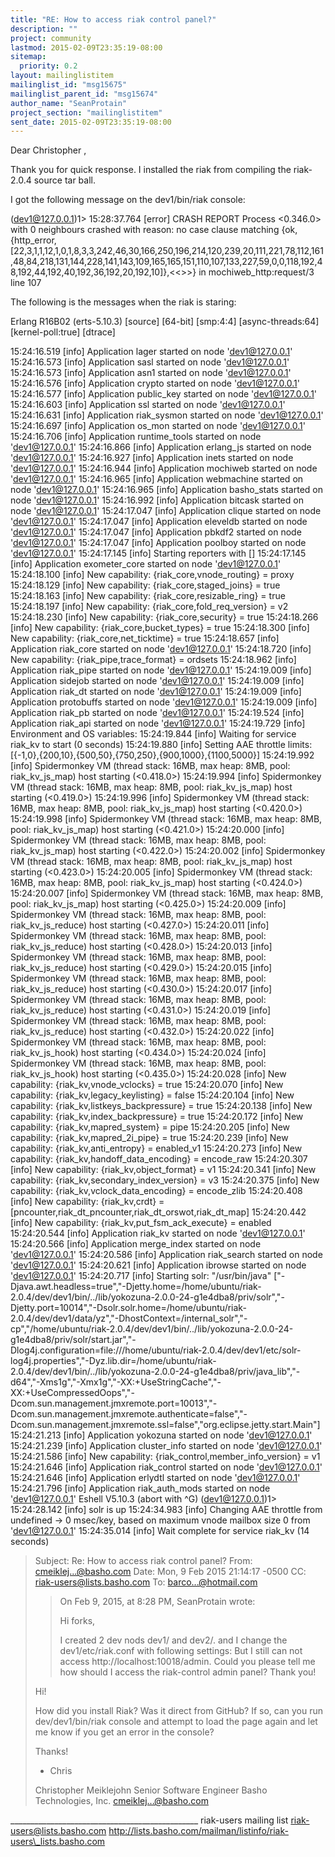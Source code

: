 ```yaml
---
title: "RE: How to access riak control panel?"
description: ""
project: community
lastmod: 2015-02-09T23:35:19-08:00
sitemap:
  priority: 0.2
layout: mailinglistitem
mailinglist_id: "msg15675"
mailinglist_parent_id: "msg15674"
author_name: "SeanProtain"
project_section: "mailinglistitem"
sent_date: 2015-02-09T23:35:19-08:00
---
```






Dear Christopher ,

Thank you for quick response. I installed the riak from compiling the 
riak-2.0.4 source tar ball.

I got the following message on the dev1/bin/riak console:

(dev1@127.0.0.1)1>
 15:28:37.764 [error] CRASH REPORT Process <0.346.0> with 0 
neighbours crashed with reason: no case clause matching 
{ok,{http\_error,[22,3,1,1,12,1,0,1,8,3,3,242,46,30,166,250,196,214,120,239,20,111,221,78,112,161,48,84,218,131,144,228,141,143,109,165,165,151,110,107,133,227,59,0,0,118,192,48,192,44,192,40,192,36,192,20,192,10]},<<>>}
 in mochiweb\_http:request/3 line 107



The following is the messages when the riak is staring:


Erlang R16B02 (erts-5.10.3) [source] [64-bit] [smp:4:4] [async-threads:64] 
[kernel-poll:true] [dtrace]

15:24:16.519 [info] Application lager started on node 'dev1@127.0.0.1'
15:24:16.573 [info] Application sasl started on node 'dev1@127.0.0.1'
15:24:16.573 [info] Application asn1 started on node 'dev1@127.0.0.1'
15:24:16.576 [info] Application crypto started on node 'dev1@127.0.0.1'
15:24:16.577 [info] Application public\_key started on node 'dev1@127.0.0.1'
15:24:16.603 [info] Application ssl started on node 'dev1@127.0.0.1'
15:24:16.631 [info] Application riak\_sysmon started on node 'dev1@127.0.0.1'
15:24:16.697 [info] Application os\_mon started on node 'dev1@127.0.0.1'
15:24:16.706 [info] Application runtime\_tools started on node 'dev1@127.0.0.1'
15:24:16.866 [info] Application erlang\_js started on node 'dev1@127.0.0.1'
15:24:16.927 [info] Application inets started on node 'dev1@127.0.0.1'
15:24:16.944 [info] Application mochiweb started on node 'dev1@127.0.0.1'
15:24:16.965 [info] Application webmachine started on node 'dev1@127.0.0.1'
15:24:16.965 [info] Application basho\_stats started on node 'dev1@127.0.0.1'
15:24:16.992 [info] Application bitcask started on node 'dev1@127.0.0.1'
15:24:17.047 [info] Application clique started on node 'dev1@127.0.0.1'
15:24:17.047 [info] Application eleveldb started on node 'dev1@127.0.0.1'
15:24:17.047 [info] Application pbkdf2 started on node 'dev1@127.0.0.1'
15:24:17.047 [info] Application poolboy started on node 'dev1@127.0.0.1'
15:24:17.145 [info] Starting reporters with []
15:24:17.145 [info] Application exometer\_core started on node 'dev1@127.0.0.1'
15:24:18.100 [info] New capability: {riak\_core,vnode\_routing} = proxy
15:24:18.129 [info] New capability: {riak\_core,staged\_joins} = true
15:24:18.163 [info] New capability: {riak\_core,resizable\_ring} = true
15:24:18.197 [info] New capability: {riak\_core,fold\_req\_version} = v2
15:24:18.230 [info] New capability: {riak\_core,security} = true
15:24:18.266 [info] New capability: {riak\_core,bucket\_types} = true
15:24:18.300 [info] New capability: {riak\_core,net\_ticktime} = true
15:24:18.657 [info] Application riak\_core started on node 'dev1@127.0.0.1'
15:24:18.720 [info] New capability: {riak\_pipe,trace\_format} = ordsets
15:24:18.962 [info] Application riak\_pipe started on node 'dev1@127.0.0.1'
15:24:19.009 [info] Application sidejob started on node 'dev1@127.0.0.1'
15:24:19.009 [info] Application riak\_dt started on node 'dev1@127.0.0.1'
15:24:19.009 [info] Application protobuffs started on node 'dev1@127.0.0.1'
15:24:19.009 [info] Application riak\_pb started on node 'dev1@127.0.0.1'
15:24:19.524 [info] Application riak\_api started on node 'dev1@127.0.0.1'
15:24:19.729 [info] Environment and OS variables:
15:24:19.844 [info] Waiting for service riak\_kv to start (0 seconds)
15:24:19.880 [info] Setting AAE throttle limits: 
[{-1,0},{200,10},{500,50},{750,250},{900,1000},{1100,5000}]
15:24:19.992 [info] Spidermonkey VM (thread stack: 16MB, max heap: 8MB, pool: 
riak\_kv\_js\_map) host starting (<0.418.0>)
15:24:19.994 [info] Spidermonkey VM (thread stack: 16MB, max heap: 8MB, pool: 
riak\_kv\_js\_map) host starting (<0.419.0>)
15:24:19.996 [info] Spidermonkey VM (thread stack: 16MB, max heap: 8MB, pool: 
riak\_kv\_js\_map) host starting (<0.420.0>)
15:24:19.998 [info] Spidermonkey VM (thread stack: 16MB, max heap: 8MB, pool: 
riak\_kv\_js\_map) host starting (<0.421.0>)
15:24:20.000 [info] Spidermonkey VM (thread stack: 16MB, max heap: 8MB, pool: 
riak\_kv\_js\_map) host starting (<0.422.0>)
15:24:20.002 [info] Spidermonkey VM (thread stack: 16MB, max heap: 8MB, pool: 
riak\_kv\_js\_map) host starting (<0.423.0>)
15:24:20.005 [info] Spidermonkey VM (thread stack: 16MB, max heap: 8MB, pool: 
riak\_kv\_js\_map) host starting (<0.424.0>)
15:24:20.007 [info] Spidermonkey VM (thread stack: 16MB, max heap: 8MB, pool: 
riak\_kv\_js\_map) host starting (<0.425.0>)
15:24:20.009 [info] Spidermonkey VM (thread stack: 16MB, max heap: 8MB, pool: 
riak\_kv\_js\_reduce) host starting (<0.427.0>)
15:24:20.011 [info] Spidermonkey VM (thread stack: 16MB, max heap: 8MB, pool: 
riak\_kv\_js\_reduce) host starting (<0.428.0>)
15:24:20.013 [info] Spidermonkey VM (thread stack: 16MB, max heap: 8MB, pool: 
riak\_kv\_js\_reduce) host starting (<0.429.0>)
15:24:20.015 [info] Spidermonkey VM (thread stack: 16MB, max heap: 8MB, pool: 
riak\_kv\_js\_reduce) host starting (<0.430.0>)
15:24:20.017 [info] Spidermonkey VM (thread stack: 16MB, max heap: 8MB, pool: 
riak\_kv\_js\_reduce) host starting (<0.431.0>)
15:24:20.019 [info] Spidermonkey VM (thread stack: 16MB, max heap: 8MB, pool: 
riak\_kv\_js\_reduce) host starting (<0.432.0>)
15:24:20.022 [info] Spidermonkey VM (thread stack: 16MB, max heap: 8MB, pool: 
riak\_kv\_js\_hook) host starting (<0.434.0>)
15:24:20.024 [info] Spidermonkey VM (thread stack: 16MB, max heap: 8MB, pool: 
riak\_kv\_js\_hook) host starting (<0.435.0>)
15:24:20.028 [info] New capability: {riak\_kv,vnode\_vclocks} = true
15:24:20.070 [info] New capability: {riak\_kv,legacy\_keylisting} = false
15:24:20.104 [info] New capability: {riak\_kv,listkeys\_backpressure} = true
15:24:20.138 [info] New capability: {riak\_kv,index\_backpressure} = true
15:24:20.172 [info] New capability: {riak\_kv,mapred\_system} = pipe
15:24:20.205 [info] New capability: {riak\_kv,mapred\_2i\_pipe} = true
15:24:20.239 [info] New capability: {riak\_kv,anti\_entropy} = enabled\_v1
15:24:20.273 [info] New capability: {riak\_kv,handoff\_data\_encoding} = encode\_raw
15:24:20.307 [info] New capability: {riak\_kv,object\_format} = v1
15:24:20.341 [info] New capability: {riak\_kv,secondary\_index\_version} = v3
15:24:20.375 [info] New capability: {riak\_kv,vclock\_data\_encoding} = encode\_zlib
15:24:20.408 [info] New capability: {riak\_kv,crdt} = 
[pncounter,riak\_dt\_pncounter,riak\_dt\_orswot,riak\_dt\_map]
15:24:20.442 [info] New capability: {riak\_kv,put\_fsm\_ack\_execute} = enabled
15:24:20.544 [info] Application riak\_kv started on node 'dev1@127.0.0.1'
15:24:20.566 [info] Application merge\_index started on node 'dev1@127.0.0.1'
15:24:20.586 [info] Application riak\_search started on node 'dev1@127.0.0.1'
15:24:20.621 [info] Application ibrowse started on node 'dev1@127.0.0.1'
15:24:20.717
 [info] Starting solr: "/usr/bin/java" 
["-Djava.awt.headless=true","-Djetty.home=/home/ubuntu/riak-2.0.4/dev/dev1/bin/../lib/yokozuna-2.0.0-24-g1e4dba8/priv/solr","-Djetty.port=10014","-Dsolr.solr.home=/home/ubuntu/riak-2.0.4/dev/dev1/data/yz","-DhostContext=/internal\_solr","-cp","/home/ubuntu/riak-2.0.4/dev/dev1/bin/../lib/yokozuna-2.0.0-24-g1e4dba8/priv/solr/start.jar","-Dlog4j.configuration=file:///home/ubuntu/riak-2.0.4/dev/dev1/etc/solr-log4j.properties","-Dyz.lib.dir=/home/ubuntu/riak-2.0.4/dev/dev1/bin/../lib/yokozuna-2.0.0-24-g1e4dba8/priv/java\_lib","-d64","-Xms1g","-Xmx1g","-XX:+UseStringCache","-XX:+UseCompressedOops","-Dcom.sun.management.jmxremote.port=10013","-Dcom.sun.management.jmxremote.authenticate=false","-Dcom.sun.management.jmxremote.ssl=false","org.eclipse.jetty.start.Main"]
15:24:21.213 [info] Application yokozuna started on node 'dev1@127.0.0.1'
15:24:21.239 [info] Application cluster\_info started on node 'dev1@127.0.0.1'
15:24:21.586 [info] New capability: {riak\_control,member\_info\_version} = v1
15:24:21.646 [info] Application riak\_control started on node 'dev1@127.0.0.1'
15:24:21.646 [info] Application erlydtl started on node 'dev1@127.0.0.1'
15:24:21.796 [info] Application riak\_auth\_mods started on node 'dev1@127.0.0.1'
Eshell V5.10.3 (abort with ^G)
(dev1@127.0.0.1)1> 15:24:28.142 [info] solr is up
15:24:34.983
 [info] Changing AAE throttle from undefined -> 0 msec/key, based on 
maximum vnode mailbox size 0 from 'dev1@127.0.0.1'
15:24:35.014 [info] Wait complete for service riak\_kv (14 seconds)



> Subject: Re: How to access riak control panel?
> From: cmeiklej...@basho.com
> Date: Mon, 9 Feb 2015 21:14:17 -0500
> CC: riak-users@lists.basho.com
> To: barco...@hotmail.com
> 
> 
> > On Feb 9, 2015, at 8:28 PM, SeanProtain  wrote:
> > 
> > Hi forks,
> > 
> > I created 2 dev nods dev1/ and dev2/. and I change the dev1/etc/riak.conf 
> > with following settings:
> > But I still can not access http://localhost:10018/admin. Could you please 
> > tell me how should I access the riak-control admin panel? Thank you!
> 
> Hi!
> 
> How did you install Riak? Was it direct from GitHub? If so, can you run 
> dev/dev1/bin/riak console and attempt to load the page again and let me know 
> if you get an error in the console?
> 
> Thanks!
> - Chris
> 
> Christopher Meiklejohn
> Senior Software Engineer
> Basho Technologies, Inc.
> cmeiklej...@basho.com
> 
> 
> 

 \_\_\_\_\_\_\_\_\_\_\_\_\_\_\_\_\_\_\_\_\_\_\_\_\_\_\_\_\_\_\_\_\_\_\_\_\_\_\_\_\_\_\_\_\_\_\_
riak-users mailing list
riak-users@lists.basho.com
http://lists.basho.com/mailman/listinfo/riak-users\_lists.basho.com

